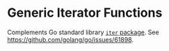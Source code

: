 # Generic Iterator Functions

Complements Go standard library [`iter` package](https://pkg.go.dev/iter@master).
See https://github.com/golang/go/issues/61898.